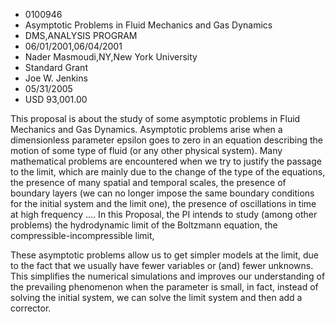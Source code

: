 
* 0100946
* Asymptotic Problems in Fluid Mechanics and Gas Dynamics
* DMS,ANALYSIS PROGRAM
* 06/01/2001,06/04/2001
* Nader Masmoudi,NY,New York University
* Standard Grant
* Joe W. Jenkins
* 05/31/2005
* USD 93,001.00

This proposal is about the study of some asymptotic problems in Fluid Mechanics
and Gas Dynamics. Asymptotic problems arise when a dimensionless parameter
epsilon goes to zero in an equation describing the motion of some type of fluid
(or any other physical system). Many mathematical problems are encountered when
we try to justify the passage to the limit, which are mainly due to the change
of the type of the equations, the presence of many spatial and temporal scales,
the presence of boundary layers (we can no longer impose the same boundary
conditions for the initial system and the limit one), the presence of
oscillations in time at high frequency .... In this Proposal, the PI intends to
study (among other problems) the hydrodynamic limit of the Boltzmann equation,
the compressible-incompressible limit,



These asymptotic problems allow us to get simpler models at the limit, due to
the fact that we usually have fewer variables or (and) fewer unknowns. This
simplifies the numerical simulations and improves our understanding of the
prevailing phenomenon when the parameter is small, in fact, instead of solving
the initial system, we can solve the limit system and then add a corrector.

